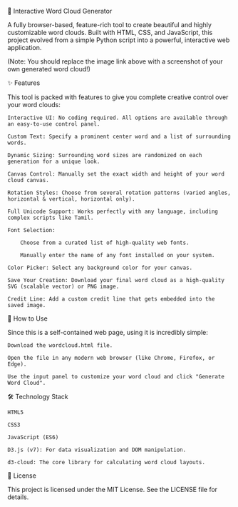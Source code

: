 🎨 Interactive Word Cloud Generator

A fully browser-based, feature-rich tool to create beautiful and highly customizable word clouds. Built with HTML, CSS, and JavaScript, this project evolved from a simple Python script into a powerful, interactive web application.

(Note: You should replace the image link above with a screenshot of your own generated word cloud!)

✨ Features

This tool is packed with features to give you complete creative control over your word clouds:

    Interactive UI: No coding required. All options are available through an easy-to-use control panel.

    Custom Text: Specify a prominent center word and a list of surrounding words.

    Dynamic Sizing: Surrounding word sizes are randomized on each generation for a unique look.

    Canvas Control: Manually set the exact width and height of your word cloud canvas.

    Rotation Styles: Choose from several rotation patterns (varied angles, horizontal & vertical, horizontal only).

    Full Unicode Support: Works perfectly with any language, including complex scripts like Tamil.

    Font Selection:

        Choose from a curated list of high-quality web fonts.

        Manually enter the name of any font installed on your system.

    Color Picker: Select any background color for your canvas.

    Save Your Creation: Download your final word cloud as a high-quality SVG (scalable vector) or PNG image.

    Credit Line: Add a custom credit line that gets embedded into the saved image.

🚀 How to Use

Since this is a self-contained web page, using it is incredibly simple:

    Download the wordcloud.html file.

    Open the file in any modern web browser (like Chrome, Firefox, or Edge).

    Use the input panel to customize your word cloud and click "Generate Word Cloud".

🛠️ Technology Stack

    HTML5

    CSS3

    JavaScript (ES6)

    D3.js (v7): For data visualization and DOM manipulation.

    d3-cloud: The core library for calculating word cloud layouts.

📄 License

This project is licensed under the MIT License. See the LICENSE file for details.
